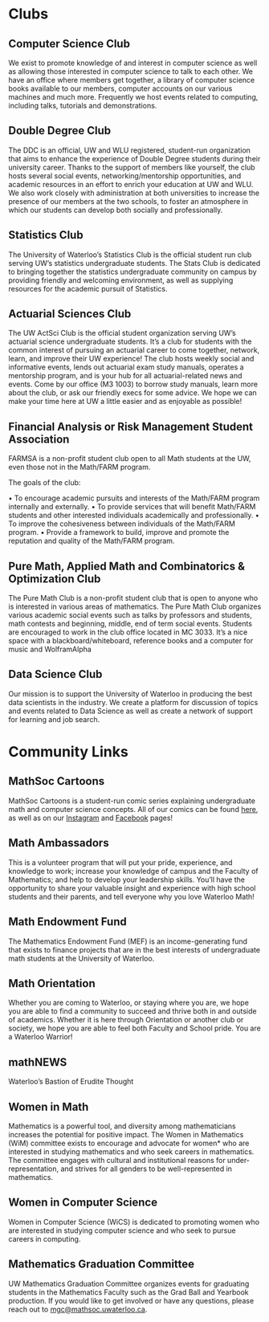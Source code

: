 
# Clubs
## Computer Science Club
We exist to promote knowledge of and interest in computer science as well as allowing those interested in computer science to talk to each other. We have an office where members get together, a library of computer science books available to our members, computer accounts on our various machines and much more. Frequently we host events related to computing, including talks, tutorials and demonstrations.

## Double Degree Club
The DDC is an official, UW and WLU registered, student-run organization that aims to enhance the experience of Double Degree students during their university career. Thanks to the support of members like yourself, the club hosts several social events, networking/mentorship opportunities, and academic resources in an effort to enrich your education at UW and WLU. We also work closely with administration at both universities to increase the presence of our members at the two schools, to foster an atmosphere in which our students can develop both socially and professionally.

## Statistics Club
The University of Waterloo’s Statistics Club is the official student run club serving UW’s statistics undergraduate students. The Stats Club is dedicated to bringing together the statistics undergraduate community on campus by providing friendly and welcoming environment, as well as supplying resources for the academic pursuit of Statistics.

## Actuarial Sciences Club
The UW ActSci Club is the official student organization serving UW’s actuarial science undergraduate students. It’s a club for students with the common interest of pursuing an actuarial career to come together, network, learn, and improve their UW experience! The club hosts weekly social and informative events, lends out actuarial exam study manuals, operates a mentorship program, and is your hub for all actuarial-related news and events. Come by our office (M3 1003) to borrow study manuals, learn more about the club, or ask our friendly execs for some advice. We hope we can make your time here at UW a little easier and as enjoyable as possible!

## Financial Analysis or Risk Management Student Association
FARMSA is a non-profit student club open to all Math students at the UW, even those not in the Math/FARM program.

The goals of the club:

• To encourage academic pursuits and interests of the Math/FARM program internally and externally.
• To provide services that will benefit Math/FARM students and other interested individuals academically and professionally.
• To improve the cohesiveness between individuals of the Math/FARM program.
• Provide a framework to build, improve and promote the reputation and quality of the Math/FARM program.

## Pure Math, Applied Math and Combinatorics & Optimization Club
The Pure Math Club is a non-profit student club that is open to anyone who is interested in various areas of mathematics. The Pure Math Club organizes various academic social events such as talks by professors and students, math contests and beginning, middle, end of term social events. Students are encouraged to work in the club office located in MC 3033. It’s a nice space with a blackboard/whiteboard, reference books and a computer for music and WolframAlpha

## Data Science Club
Our mission is to support the University of Waterloo in producing the best data scientists in the industry. We create a platform for discussion of topics and events related to Data Science as well as create a network of support for learning and job search.

# Community Links

## MathSoc Cartoons
MathSoc Cartoons is a student-run comic series explaining undergraduate math and computer science concepts. All of our comics can be found [here](https://mathsoc.uwaterloo.ca/comics-archive/), as well as on our [Instagram](https://www.instagram.com/mathsoccartoons/) and [Facebook](https://www.facebook.com/mathsoccartoons) pages!

## Math Ambassadors
This is a volunteer program that will put your pride, experience, and knowledge to work; increase your knowledge of campus and the Faculty of Mathematics; and help to develop your leadership skills. You’ll have the opportunity to share your valuable insight and experience with high school students and their parents, and tell everyone why you love Waterloo Math!

## Math Endowment Fund
The Mathematics Endowment Fund (MEF) is an income-generating fund that exists to finance projects that are in the best interests of undergraduate math students at the University of Waterloo.

## Math Orientation
Whether you are coming to Waterloo, or staying where you are, we hope you are able to find a community to succeed and thrive both in and outside of academics. Whether it is here through Orientation or another club or society, we hope you are able to feel both Faculty and School pride. You are a Waterloo Warrior!

## mathNEWS
Waterloo’s Bastion of Erudite Thought

## Women in Math
Mathematics is a powerful tool, and diversity among mathematicians increases the potential for positive impact. The Women in Mathematics (WiM) committee exists to encourage and advocate for women* who are interested in studying mathematics and who seek careers in mathematics. The committee engages with cultural and institutional reasons for under-representation, and strives for all genders to be well-represented in mathematics.

## Women in Computer Science
Women in Computer Science (WiCS) is dedicated to promoting women who are interested in studying computer science and who seek to pursue careers in computing.

## Mathematics Graduation Committee
UW Mathematics Graduation Committee organizes events for graduating students in the Mathematics Faculty such as the Grad Ball and Yearbook production. If you would like to get involved or have any questions, please reach out to [mgc@mathsoc.uwaterloo.ca](mailto:mgc@mathsoc.uwaterloo.ca).

